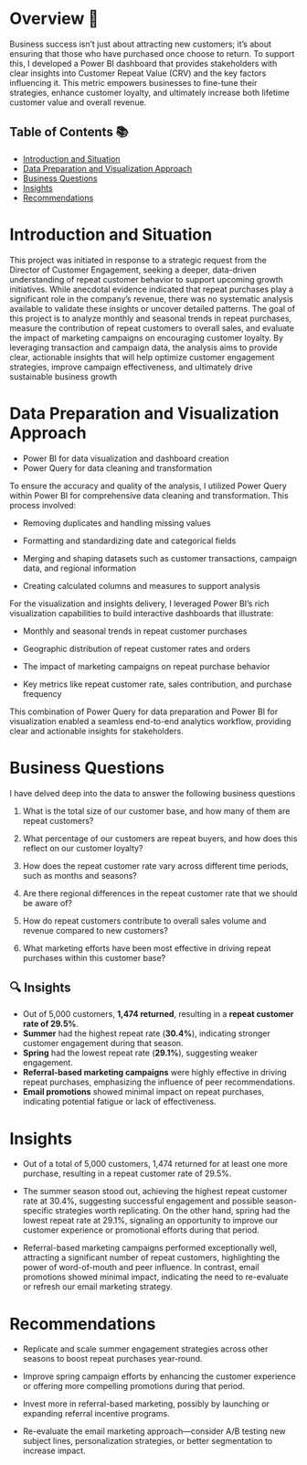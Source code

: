 # Overview 📖
Business success isn’t just about attracting new customers; it’s about ensuring that those who have purchased once choose to return. To support this, I developed a Power BI dashboard that provides stakeholders with clear insights into Customer Repeat Value (CRV) and the key factors influencing it. This metric empowers businesses to fine-tune their strategies, enhance customer loyalty, and ultimately increase both lifetime customer value and overall revenue.
## Table of Contents 📚
- [Introduction and Situation](#introduction-and-situation)
- [Data Preparation and Visualization Approach](#data-preparation-and-visualization-approach)
- [Business Questions](#business-questions)
- [Insights](#insights)
- [Recommendations](#recommendations)
# Introduction and Situation
This project was initiated in response to a strategic request from the Director of Customer Engagement, seeking a deeper, data-driven understanding of repeat customer behavior to support upcoming growth initiatives. While anecdotal evidence indicated that repeat purchases play a significant role in the company’s revenue, there was no systematic analysis available to validate these insights or uncover detailed patterns.
The goal of this project is to analyze monthly and seasonal trends in repeat purchases, measure the contribution of repeat customers to overall sales, and evaluate the impact of marketing campaigns on encouraging customer loyalty. By leveraging transaction and campaign data, the analysis aims to provide clear, actionable insights that will help optimize customer engagement strategies, improve campaign effectiveness, and ultimately drive sustainable business growth
# Data Preparation and Visualization Approach

- Power BI for data visualization and dashboard creation
- Power Query for data cleaning and transformation
  
To ensure the accuracy and quality of the analysis, I utilized Power Query within Power BI for comprehensive data cleaning and transformation. This process involved:

-   Removing duplicates and handling missing values

-   Formatting and standardizing date and categorical fields

-   Merging and shaping datasets such as customer transactions, campaign data, and regional information

-   Creating calculated columns and measures to support analysis

For the visualization and insights delivery, I leveraged Power BI’s rich visualization capabilities to build interactive dashboards that illustrate:

-  Monthly and seasonal trends in repeat customer purchases

-  Geographic distribution of repeat customer rates and orders

-  The impact of marketing campaigns on repeat purchase behavior

-  Key metrics like repeat customer rate, sales contribution, and purchase frequency

This combination of Power Query for data preparation and Power BI for visualization enabled a seamless end-to-end analytics workflow, providing clear and actionable insights for stakeholders.
# Business Questions
I have delved deep into the data to answer the following business questions
1. What is the total size of our customer base, and how many of them are repeat customers?

2. What percentage of our customers are repeat buyers, and how does this reflect on our customer loyalty?

3. How does the repeat customer rate vary across different time periods, such as months and seasons?

4. Are there regional differences in the repeat customer rate that we should be aware of?

5. How do repeat customers contribute to overall sales volume and revenue compared to new customers?

6. What marketing efforts have been most effective in driving repeat purchases within this customer base?

## 🔍 Insights

- Out of 5,000 customers, **1,474 returned**, resulting in a **repeat customer rate of 29.5%**.
- **Summer** had the highest repeat rate (**30.4%**), indicating stronger customer engagement during that season.
- **Spring** had the lowest repeat rate (**29.1%**), suggesting weaker engagement.
- **Referral-based marketing campaigns** were highly effective in driving repeat purchases, emphasizing the influence of peer recommendations.
- **Email promotions** showed minimal impact on repeat purchases, indicating potential fatigue or lack of effectiveness.

# Insights

- Out of a total of 5,000 customers, 1,474 returned for at least one more purchase, resulting in a repeat customer rate of 29.5%. 

- The summer season stood out, achieving the highest repeat customer rate at 30.4%, suggesting successful engagement and possible season-specific strategies worth replicating. On the other hand, spring had the lowest repeat rate at 29.1%, signaling an opportunity to improve our customer experience or promotional efforts during that period.

- Referral-based marketing campaigns performed exceptionally well, attracting a significant number of repeat customers, highlighting the power of word-of-mouth and peer influence. In contrast, email promotions showed minimal impact, indicating the need to re-evaluate or refresh our email marketing strategy.
# Recommendations
- Replicate and scale summer engagement strategies across other seasons to boost repeat purchases year-round.

- Improve spring campaign efforts by enhancing the customer experience or offering more compelling promotions during that period.

- Invest more in referral-based marketing, possibly by launching or expanding referral incentive programs.

- Re-evaluate the email marketing approach—consider A/B testing new subject lines, personalization strategies, or better segmentation to increase impact.

